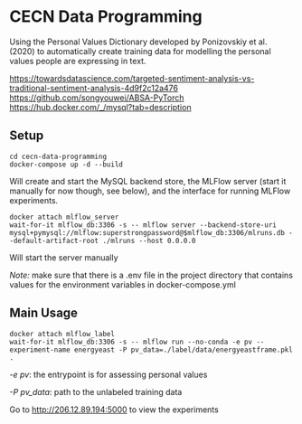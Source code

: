 # CECN Data Programming

Using the Personal Values Dictionary developed by Ponizovskiy et al. (2020) to automatically create training data for
modelling the personal values people are expressing in text.

https://towardsdatascience.com/targeted-sentiment-analysis-vs-traditional-sentiment-analysis-4d9f2c12a476
https://github.com/songyouwei/ABSA-PyTorch
https://hub.docker.com/_/mysql?tab=description

## Setup

```shell script
cd cecn-data-programming
docker-compose up -d --build
```
Will create and start the MySQL backend store, the MLFlow server (start it manually for now though, see below), and the
interface for running MLFlow experiments.

```shell script
docker attach mlflow_server
wait-for-it mlflow_db:3306 -s -- mlflow server --backend-store-uri mysql+pymysql://mlflow:superstrongpassword@$mlflow_db:3306/mlruns.db --default-artifact-root ./mlruns --host 0.0.0.0
```
Will start the server manually

*Note:* make sure that there is a .env file in the project directory that contains values for the environment variables in docker-compose.yml

## Main Usage

```shell script
docker attach mlflow_label
wait-for-it mlflow_db:3306 -s -- mlflow run --no-conda -e pv --experiment-name energyeast -P pv_data=./label/data/energyeastframe.pkl .
```
*-e pv*: the entrypoint is for assessing personal values

*-P pv_data*: path to the unlabeled training data

Go to http://206.12.89.194:5000 to view the experiments
